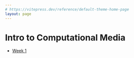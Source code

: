 ```yaml
---
# https://vitepress.dev/reference/default-theme-home-page
layout: page
---
```


# Intro to Computational Media

- [Week 1](./week-1)
